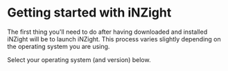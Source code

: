 # Getting started with iNZight

The first thing you'll need to do after having downloaded and installed iNZight
will be to launch iNZight.
This process varies slightly depending on the operating system you are using.

Select your operating system (and version) below.
